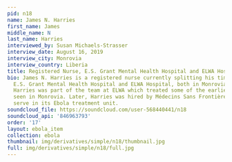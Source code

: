 ```yaml
---
pid: n18
name: James N. Harries
first_name: James
middle_name: N
last_name: Harries
interviewed_by: Susan Michaels-Strasser
interview_date: August 16, 2019
interview_city: Monrovia
interview_country: Liberia
title: Registered Nurse, E.S. Grant Mental Health Hospital and ELWA Hospital
bio: James N. Harries is a registered nurse currently splitting his time between the
  E.S. Grant Mental Health Hospital and ELWA Hospital, both in Monrovia, Liberia.
  Harries was part of the team at ELWA which treated some of the earliest Ebola patients
  seen in Monrovia. Later, Harries was hired by Médecins Sans Frontières Belgium to
  serve in its Ebola treatment unit.
soundcloud_file: https://soundcloud.com/user-568440441/n18
soundcloud_api: '846963793'
order: '17'
layout: ebola_item
collection: ebola
thumbnail: img/derivatives/simple/n18/thumbnail.jpg
full: img/derivatives/simple/n18/full.jpg
---
```

